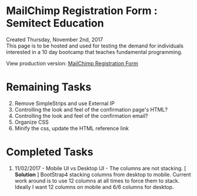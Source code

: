 # MailChimp Registration Form : Semitect Education
Created Thursday, November 2nd, 2017  
This page is to be hosted and used for testing the demand for individuals interested in a 10 day bootcamp that teaches fundamental programming.

View production version: [MailChimp Registration Form](www.google.com)  

# Remaining Tasks
2. Remove SimpleStrips and use External IP
3. Controlling the look and feel of the confirmation page's HTML?
4. Controlling the look and feel of the confirmation email?
5. Organize CSS
6. Minify the css, update the HTML reference link

# Completed Tasks
1. 11/02/2017 - Mobile UI vs Desktop UI - The columns are not stacking.
  [ **Solution** ] BootStrap4 stacking columns from desktop to mobile. Current work around is to use 12 columns at all times to force them to stack. Ideally I want 12 columns on mobile and 6/6 columns for desktop.
